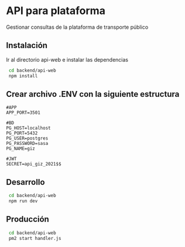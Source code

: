 # API para plataforma

Gestionar consultas de la plataforma de transporte público

## Instalación

Ir al directorio api-web e instalar las dependencias

```bash
 cd backend/api-web
 npm install
```

## Crear archivo .ENV con la siguiente estructura

```
#APP
APP_PORT=3501

#BD
PG_HOST=localhost
PG_PORT=5432
PG_USER=postgres
PG_PASSWORD=sasa
PG_NAME=giz

#JWT
SECRET=api_giz_2021$$
```

## Desarrollo

```bash
 cd backend/api-web
 npm run dev
```

## Producción

```bash
 cd backend/api-web
 pm2 start handler.js
```
